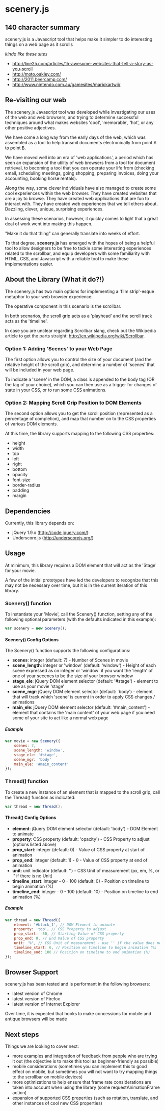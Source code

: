 # scenery.js

## 140 character summary

scenery.js is a Javascript tool that helps make it simpler to do interesting things on a web page as it scrolls

_kinda like these sites_
* http://line25.com/articles/15-awesome-websites-that-tell-a-story-as-you-scroll
* http://moto.oakley.com/
* http://2011.beercamp.com/
* http://www.nintendo.com.au/gamesites/mariokartwii/

## Re-visiting our web

The scenery.js Javascript tool was developed while investigating our uses of the web and web browsers, and trying to determine successful techniques around what makes websites 'cool', 'memorable', 'hot', or any other positive adjectives.

We have come a long way from the early days of the web, which was assembled as a tool to help transmit documents electronically from point A to point B.

We have moved well into an era of 'web applications', a period which has seen an expansion of the utility of web browsers from a tool for document retrieval, to becoming a tool that you can operate your life from (checking email, scheduling meetings, going shopping, preparing invoices, doing your accounting, booking horse rentals).

Along the way, some clever individuals have also managed to create some cool experiences within the web browser. They have created websites that are a joy to browse. They have created web applications that are fun to interact with. They have created web experiences that we tell others about. Dazzling, clever, unique, surprising experiences.

In assessing these scenarios, however, it quickly comes to light that a great deal of work went into making this happen.

"Make it do that thing" can generally translate into weeks of effort.

To that degree, **scenery.js** has emerged with the hopes of being a helpful tool to allow designers to be free to tackle some interesting experiences related to the scrollbar, and equip developers with some familiarity with HTML, CSS, and Javascript with a reliable tool to make these implementations easier.

## About the Library (What it do?!)

The scenery.js has two main options for implementing a 'film strip'-esque metaphor to your web browser experience.

The operative component in this scenario is the scrollbar.

In both scenarios, the scroll grip acts as a 'playhead' and the scroll track acts as the 'timeline'.

In case you are unclear regarding Scrollbar slang, check out the Wikipedia article to get the parts straight: http://en.wikipedia.org/wiki/Scrollbar.

### Option 1: Adding 'Scenes' to your Web Page

The first option allows you to control the size of your document (and the relative height of the scroll grip), and determine a number of 'scenes' that will be included in your web page.

To indicate a 'scene' in the DOM, a class is appended to the body tag (OR the tag of your choice), which you can then use as a trigger for changes of state in your CSS, or to run some CSS animations.

### Option 2: Mapping Scroll Grip Position to DOM Elements

The second option allows you to get the scroll position (represented as a percentage of completion), and map that number on to the CSS properties of various DOM elements.

At this time, the library supports mapping to the following CSS properties:

* height
* width
* top
* left
* right
* bottom
* opacity
* font-size
* border-radius
* padding
* margin

## Dependencies

Currently, this library depends on:
* jQuery 1.9.x (http://code.jquery.com/)
* Underscore.js (http://underscorejs.org/)

## Usage

At minimum, this library requires a DOM element that will act as the 'Stage' for your movie.

A few of the initial prototypes have led the developers to recognize that this may not be necessary over time, but it is in the current iteration of this library.

### Scenery() function

To instantiate your 'Movie', call the Scenery() function, setting any of the following optional parameters (with the defaults indicated in this example):

```javascript
var scenery = new Scenery();
```

#### Scenery() Config Options
The Scenery() function supports the following configurations:
* **scenes**: integer (default: 7) - Number of Scenes in movie
* **scene_length**: integer or 'window' (default: 'window') - Height of each scene expressed as on integer or 'window' if you want the 'length' of one of your secenes to be the size of your browser window
* **stage_ele**: jQuery DOM element selector (default: '#stage') - element to use as your movie 'stage'
* **scene_mgr**: jQuery DOM element selector (default: 'body') - element that will track which 'scene' is current in order to apply CSS changes / animations
* **main_ele**: jQuery DOM element selector (default: '#main_content') - element that contains the 'main content' of your web page if you need some of your site to act like a normal web page

##### Example
```javascript
var movie = new Scenery({
	scenes: 7,
	scene_length: 'window',
	stage_ele: '#stage',
	scene_mgr: 'body'
	main_ele: '#main_content'
});
```

### Thread() function
To create a new instance of an element that is mapped to the scroll grip, call the Thread() function as indicated:

```javascript
var thread = new Thread();
```

#### Thread() Config Options

* **element**: jQuery DOM element selector (default: 'body') - DOM Element to animate
* **property**: CSS property (default: 'opacity') - CSS Property to adjust (options listed above)
* **prop_start**: integer (default: 0) - Value of CSS property at start of animation
* **prop_end**: integer (default:  1) - 0 - Value of CSS property at end of animation
* **unit**: unit indicator (default: '') - CSS Unit of measurement (px, em, %, or '' if there is no Unit)
* **timeline_start**: integer - 0 - 100 (default: 0) - Position on timeline to begin animation (%)
* **timeline_end**: integer - 0 - 100  (default: 10) - Position on timeline to end animation (%)

##### Example
``` Javascript
var thread = new Thread({
	element: '#block_1', // DOM Element to animate
	property: 'top', // CSS Property to adjust
	prop_start: -50, // Starting Value of CSS property
	prop_end: 0, // End Value of CSS property
	unit: '%', // CSS Unit of measurement - use '' if the value does not require a unit
	timeline_start: 0, // Position on timeline to begin animation (%)
	timeline_end: 100 // Position on timeline to end animation (%)
});
```

## Browser Support
scenery.js has been tested and is performant in the following browsers:
* latest version of Chrome
* latest version of Firefox
* latest version of Internet Explorer

Over time, it is expected that hooks to make concessions for mobile and antique browsers will be made

## Next steps

Things we are looking to cover next:
* more examples and integration of feedback from people who are trying it out (the objective is to make this tool as beginner-friendly as possible)
* mobile considerations (sometimes you can implement this to good effect on mobile, but sometimes you will not want to try mapping things to the scrollbar on mobile devices)
* more optimizations to help ensure that frame rate considerations are taken into account when using the library (some requestAnimationFrame action)
* expansion of supported CSS properties (such as rotation, translate, and other instances of cool new CSS properties)

